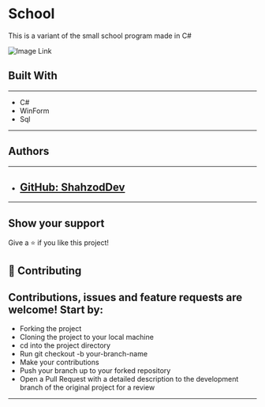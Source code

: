 # School
This is a variant of the small school program made in C#

![Image Link](https://github.com/shakhzodbekdevuz/School-2022/blob/main/1.png)
## Built With
---
* C#
* WinForm
* Sql
---

## Authors
---
* ## [GitHub: ShahzodDev](https://github.com/shakhzodbekdevuz)
---

## Show your support
Give a ⭐️ if you like this project!

## 🤝 Contributing
Contributions, issues and feature requests are welcome! Start by:
---
* Forking the project
* Cloning the project to your local machine
* cd into the project directory
* Run git checkout -b your-branch-name
* Make your contributions
* Push your branch up to your forked repository
* Open a Pull Request with a detailed description to the development branch of the original project for a review
---
